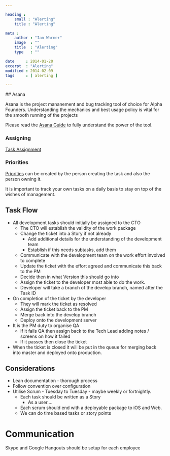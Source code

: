 ```yaml
---

heading :
    small : "Alerting"
    title : "Alerting"

meta :
    author : "Ian Warner"
    image  : ""
    title  : "Alerting"
    type   : ""

date     : 2014-01-20
excerpt  : "Alerting"
modified : 2014-02-09
tags     : [ alerting ]

---
```


## Asana

Asana is the project mananement and bug tracking tool of choice
for Alpha Founders. Understanding the mechanics and best usage
policy is vital for the smooth running of the projects

Please read the [Asana Guide](http://asana.com/guide/) to fully
understand the power of the tool.

### Assigning

[Task Assignment](http://asana.com/guide/tasks/assigning)

### Priorities

[Priorities](http://asana.com/guide/inbox/mytasks-mypriority)
can be created by the person creating the task and also
the person owning it.

It is important to track your own tasks on a daily basis to stay
on top of the wishes of management.

## Task Flow

* All development tasks should initially be assigned to the CTO
    * The CTO will establish the validity of the work package
    * Change the ticket into a Story if not already
        * Add additional details for the understanding of the development team
        * Establish if this needs subtasks, add them
    * Communicate with the development team on the work effort involved to complete
    * Update the ticket with the effort agreed and communicate this back to the PM
    * Decide then in what Version this should go into
    * Assign the ticket to the developer most able to do the work.
    * Developer will take a branch of the develop branch, named after the Task ID
* On completion of the ticket by the developer
    * They will mark the ticket as resolved
    * Assign the ticket back to the PM
    * Merge back into the develop branch
    * Deploy onto the development server
* It is the PM duty to organise QA
    * If it fails QA then assign back to the Tech Lead adding notes / screens on how it failed
    * If it passes then close the ticket
* When the ticket is closed it will be put in the queue for merging back into master and deployed onto production.

## Considerations

* Lean documentation - thorough process
* Follow convention over configuration
* Utilise Scrum - Tuesday to Tuesday - maybe weekly or fortnightly.
    * Each task should be written as a Story
        * As a user....
    * Each scrum should end with a deployable package to iOS and Web.
    * We can do time based tasks or story points

# Communication

Skype and Google Hangouts should be setup for each employee
